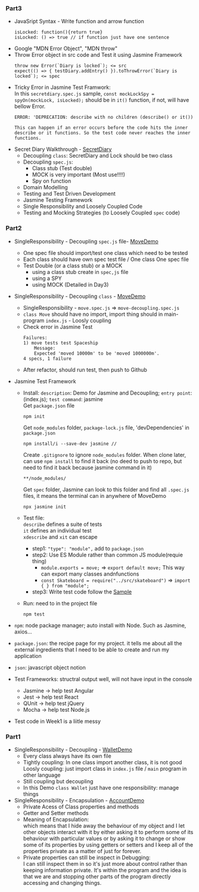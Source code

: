 ### Part3  
- JavaSript Syntax - Write function and arrow function
  ```
  isLocked: function(){return true}
  isLocked: () => true // if function just have one sentence
  
  ```
- Google "MDN Error Object", "MDN throw"  
- Throw Error object in src code and Test it using Jasmine Framework
    ```
    throw new Error(`Diary is locked`); <= src
    expect(() => { testDiary.addEntry() }).toThrowError(`Diary is locked`); <= spec
    ```
- Tricky Error in Jasmine Test Framwork:  
    In this `secretdiary.spec.js` sample, `const mockLockSpy = spyOn(mockLock, isLocked);` should be in `it()` function, if not, will have bellow Error. 
    ```
    ERROR: 'DEPRECATION: describe with no children (describe() or it())

    This can happen if an error occurs before the code hits the inner describe or it functions. So the test code never reaches the inner functions.
    ```   
- Secret Diary Walkthrough - [SecretDiary](/Part2/3-SecrectDiary/) 
    - Decoupling `class`: SecretDiary and Lock should be two class
    - Decoupling `spec.js`: 
        - Class stub (Test double)
        - MOCK is very important (Most use!!!!)
        - Spy on function
    - Domain Modelling
    - Testing and Test Driven Development
    - Jasmine Testing Framework
    - Single Responsibility and Loosely Coupled Code
    - Testing and Mocking Strategies (to Loosely Coupled `spec` code)
  
### Part2  
- SingleResponsibility - Decoupling `spec.js` file- [MoveDemo](/Part2/2-DecouplingTests/MoveDemo/spec/move-decoupling.spec.js) 
    -  One spec file should import/test one class which need to be tested
    -  Each class should have own spec test file / One class One spec file
    -  Test Double (or a class stub) or a MOCK
       -  using a class stub create in `spec,js` file   
       -  using a SPY 
       -  using MOCK (Detailed in Day3)
- SingleResponsibility - Decoupling `class` - [MoveDemo](/Part2/2-DecouplingTests/MoveDemo/) 
    - SingleResponsibility - `move.spec.js` => `move-decoupling.spec.js`
    - `class Move` should have no import, import thing should in main-program `index.js` - Loosly coupling  
    - Check error in Jasmine Test
        ```
        Failures:
        1) move tests test Spaceship
            Message:
            Expected 'moved 10000m' to be 'moved 1000000m'.
        4 specs, 1 failure
        ```  
    - After refactor, should run test, then push to Github

- Jasmine Test Framework
    - Install: `description`: Demo for Jasmine and Decoupling; `entry point`: (index.js); `test command`: jasmine   
        Get `package.json` file
        ```
        npm init
        ```
        Get `node_modules` folder, `package-lock.js` file, 'devDependencies' in `package.json`
        ```
        npm install/i --save-dev jasmine // 
        ```
        Create `.gitignore` to ignore `node_modules` folder. When clone later, can use `npm install` to find it back (no deed to push to repo, but need to find it back because jasmine command in it)  
        ```
        **/node_modules/
        ```
        Get `spec` folder, Jasmine can look to this folder and find all `.spec.js` files, it means the terminal can in anywhere of MoveDemo
        ```
        npx jasmine init
        ```
    - Test file:  
        `describe` defines a suite of tests  
        `it` defines an individual test  
        `xdescribe` and `xit` can escape  
        - step1: `"type": "module",` add to `package.json`  
        - step2: Use ES Module rather than common JS module(requie thing)  
            - `module.exports = move;` => `export default move;` This way can export many classes andnfunctions  
            - `const Skateboard = require("../src/skateboard")` => `import { } from "module";`  
        - step3: Write test code follow the [Sample](https://jasmine.github.io/)

    - Run: need to in the project file
        ```
        npm test
        ```
- `npm`: node package manager; auto install with Node. Such as Jasmine, axios... 
- `package.json`: the recipe page for my project. it tells me about all the external ingredients that I need to be able to create and run my application
- `json`: javascript object notion
- Test Frameworks: structral output well, will not have input in the console
    - Jasmine -> help test Angular
    - Jest -> help test React
    - QUnit -> help test jQuery
    - Mocha -> help test Node.js
- Test code in Week1 is a liitle messy

### Part1 
- SingleResponsibility - Decoupling - [WalletDemo](/Part2/2-DecouplingTests/WalletDemo/)
    - Every class always have its own file
    - Tightly coupling: In one class import another class, it is not good 
      Loosly coupling: just import class in `index.js` file / `main` program in other language
    - Still coupling but decoupling
    - In this Demo `class Wallet` just have one responsibility: manage things
- SingleResponsibility - Encapsulation - [AccountDemo](/Part2/1-AccountDemo/)  
    - Private Acess of Class properties and methods
    - Getter and Setter methods
    - Meaning of Encapsulation:  
    which means that I hide away the behaviour of my object and I let other objects interact with it by either asking it to perform some of its behaviour with particular values or by asking it to change or show some of its properties by using getters or setters and I keep all of the properties private as a matter of just for forever.
    - Private properties can still be inspect in Debugging:  
    I can still inspect them in so it's just more about control rather than keeping information private. It's within the program and the idea is that we are and stopping other parts of the program directly accessing and changing things. 
    